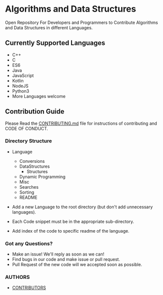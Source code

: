 # Algorithms and Data Structures

Open Repository For Developers and Programmers to Contribute Algorithms and Data Structures in different Languages.

## Currently Supported Languages

* C++
* C
* ES6
* Java
* JavaScript
* Kotlin
* NodeJS
* Python3
* More Languages welcome

## Contribution Guide

Please Read the [CONTRIBUTING.md](.github/CONTRIBUTING.md) file for instructions of contributing and CODE OF CONDUCT.

### Directory Structure

* Language
  * Conversions
  * DataStructures
    * Structures
  * Dynamic Programming
  * Misc
  * Searches
  * Sorting
  * README

* Add a new Language to the root directory (but don't add unnecessary languages).
* Each Code snippet must be in the appropriate sub-directory.
* Add index of the code to specific readme of the language.

### Got any Questions?

* Make an issue! We'll reply as soon as we can!
* Find bugs in our code and make issue or pull request.
* Pull Request of the new code will we accepted soon as possible.

### AUTHORS

* [CONTRIBUTORS](CONTRIBUTORS.md)